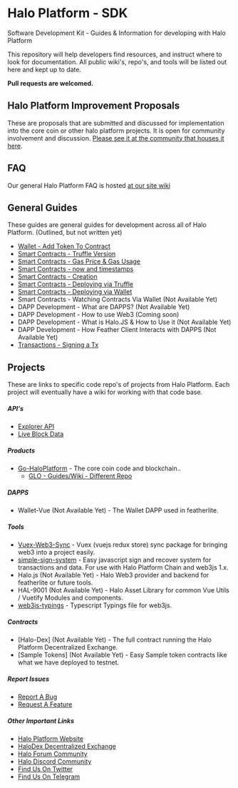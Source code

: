 # Halo Platform - SDK
Software Development Kit - Guides & Information for developing with Halo Platform

This repository will help developers find resources, and instruct where to look for documentation. All public wiki's, repo's, and tools will be listed out here and kept up to date. 

**Pull requests are welcomed.**

## Halo Platform Improvement Proposals

These are proposals that are submitted and discussed for implementation into the core coin or other halo platform projects. It is open for community involvement and discussion. [Please see it at the community that houses it here](https://community.haloplatform.tech/forum/11-improvement-proposals/).

## FAQ

Our general Halo Platform FAQ is hosted [at our site wiki](https://wiki.haloplatform.tech/FAQ)


## General Guides
These guides are general guides for development across all of Halo Platform. (Outlined, but not written yet)

- [Wallet - Add Token To Contract](Guides/wallet-add-token.md)
- [Smart Contracts - Truffle Version](Guides/smart-contracts-truffle-version.md)
- [Smart Contracts - Gas Price & Gas Usage](Guides/smart-contracts-gas-price.md)
- [Smart Contracts - now and timestamps](Guides/smart-contracts-now.md)
- [Smart Contracts - Creation](Guides/smart-contracts-creation.md)
- [Smart Contracts - Deploying via Truffle](Guides/smart-contracts-deploying-truffle.md)
- [Smart Contracts - Deploying via Wallet](Guides/smart-contracts-deploying-wallet.md)
- Smart Contracts - Watching Contracts Via Wallet (Not Available Yet)
- DAPP Development - What are DAPPS? (Not Available Yet)
- DAPP Development - How to use Web3 (Coming soon)
- DAPP Development - What is Halo.JS & How to Use it (Not Available Yet)
- DAPP Development - How Feather Client Interacts with DAPPS (Not Available Yet)
- [Transactions - Signing a Tx](Guides/transactions-signing.md)

## Projects

These are links to specific code repo's of projects from Halo Platform. Each project will eventually have a wiki for working with that code base.

##### API's

- [Explorer API](API/explorer.md)
- [Live Block Data](API/block-watcher.md)

##### Products

- [Go-HaloPlatform](https://github.com/haloplatform/go-haloplatform) - The core coin code and blockchain..
  - [GLO - Guides/Wiki - Different Repo](https://github.com/haloplatform/go-haloplatform/wiki)
  
##### DAPPS

- Wallet-Vue (Not Available Yet) - The Wallet DAPP used in featherlite.

##### Tools

- [Vuex-Web3-Sync](https://github.com/haloplatform/vuex-web3-sync) - Vuex (vuejs redux store) sync package for bringing web3 into a project easily.
- [simple-sign-system](https://github.com/haloplatform/simple-sign-system) - Easy javascript sign and recover system for transactions and data. For use with Halo Platform Chain and web3js 1.x.
- Halo.js (Not Available Yet) - Halo Web3 provider and backend for featherlite or future tools.
- HAL-9001 (Not Available Yet) - Halo Asset Library for common Vue Utils / Vuetify Modules and components.
- [web3js-typings](https://github.com/haloplatform/web3js-typings) - Typescript Typings file for web3js.

##### Contracts

- [Halo-Dex] (Not Available Yet) - The full contract running the Halo Platform Decentralized Exchange.
- [Sample Tokens] (Not Available Yet) - Easy Sample token contracts like what we have deployed to testnet.

##### Report Issues

- [Report A Bug](https://github.com/haloplatform/status/issues/new?template=bug_report.md)
- [Request A Feature](https://github.com/haloplatform/status/issues/new?template=feature_request.md)

##### Other Important Links

- [Halo Platform Website](https://www.haloplatform.tech)
- [HaloDex Decentralized Exchange](https://www.halodex.io)
- [Halo Forum Community](https://community.haloplatform.tech/)
- [Halo Discord Community](https://discord.gg/PmveA6A)
- [Find Us On Twitter](https://twitter.com/halo_platform)
- [Find Us On Telegram](https://t.me/haloplatform)
